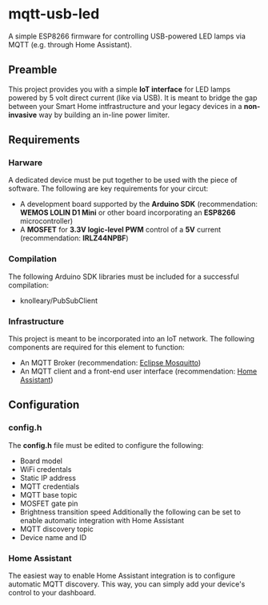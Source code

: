# mqtt-usb-led
A simple ESP8266 firmware for controlling USB-powered LED lamps via MQTT (e.g. through Home Assistant). 

## Preamble
This project provides you with a simple **IoT interface** for LED lamps powered by 5 volt direct current (like via USB). It is meant to bridge the gap between your Smart Home intfrastructure and your legacy devices in a **non-invasive** way by building an in-line power limiter.

## Requirements
### Harware
A dedicated device must be put together to be used with the piece of software. The following are key requirements for your circut:
- A development board supported by the **Arduino SDK** (recommendation: **WEMOS LOLIN D1 Mini** or other board incorporating an **ESP8266** microcontroller)
- A **MOSFET** for **3.3V logic-level PWM** control of a **5V** current (recommendation: **IRLZ44NPBF**)

### Compilation
The following Arduino SDK libraries must be included for a successful compilation:
- knolleary/PubSubClient

### Infrastructure
This project is meant to be incorporated into an IoT network. The following components are required for this element to function:
- An MQTT Broker (recommendation: [Eclipse Mosquitto](https://mosquitto.org/))
- An MQTT client and a front-end user interface (recommendation: [Home Assistant](https://www.home-assistant.io/))

## Configuration
### config.h
The **config.h** file must be edited to configure the following:
- Board model
- WiFi credentals
- Static IP address
- MQTT credentials
- MQTT base topic
- MOSFET gate pin
- Brightness transition speed
Additionally the following can be set to enable automatic integration with Home Assistant
- MQTT discovery topic
- Device name and ID

### Home Assistant
The easiest way to enable Home Assistant integration is to configure automatic MQTT discovery. This way, you can simply add your device's control to your dashboard.
